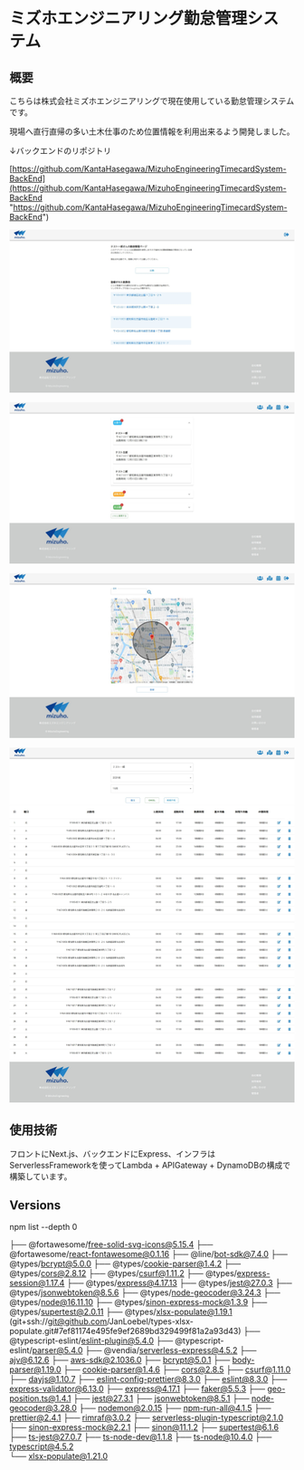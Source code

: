 # ミズホエンジニアリング勤怠管理システム

## 概要

こちらは株式会社ミズホエンジニアリングで現在使用している勤怠管理システムです。

現場へ直行直帰の多い土木仕事のため位置情報を利用出来るよう開発しました。

↓バックエンドのリポジトリ

[https://github.com/KantaHasegawa/MizuhoEngineeringTimecardSystem-BackEnd](https://github.com/KantaHasegawa/MizuhoEngineeringTimecardSystem-BackEnd "https://github.com/KantaHasegawa/MizuhoEngineeringTimecardSystem-BackEnd")

![1638714244045.png](image/README/1638714244045.png)

![1638714263791.png](image/README/1638714263791.png)

![1638714293580.png](image/README/1638714293580.png)

![1638714305029.png](image/README/1638714305029.png)

## 使用技術

フロントにNext.js、バックエンドにExpress、インフラはServerlessFrameworkを使ってLambda + APIGateway + DynamoDBの構成で構築しています。

## Versions

npm list --depth 0  

├── @fortawesome/free-solid-svg-icons@5.15.4
├── @fortawesome/react-fontawesome@0.1.16
├── @line/bot-sdk@7.4.0
├── @types/bcrypt@5.0.0
├── @types/cookie-parser@1.4.2
├── @types/cors@2.8.12
├── @types/csurf@1.11.2
├── @types/express-session@1.17.4
├── @types/express@4.17.13
├── @types/jest@27.0.3
├── @types/jsonwebtoken@8.5.6
├── @types/node-geocoder@3.24.3
├── @types/node@16.11.10
├── @types/sinon-express-mock@1.3.9
├── @types/supertest@2.0.11
├── @types/xlsx-populate@1.19.1 (git+ssh://git@github.com/JanLoebel/types-xlsx-populate.git#7ef81174e495fe9ef2689bd329499f81a2a93d43)
├── @typescript-eslint/eslint-plugin@5.4.0
├── @typescript-eslint/parser@5.4.0
├── @vendia/serverless-express@4.5.2
├── ajv@6.12.6
├── aws-sdk@2.1036.0
├── bcrypt@5.0.1
├── body-parser@1.19.0
├── cookie-parser@1.4.6
├── cors@2.8.5
├── csurf@1.11.0
├── dayjs@1.10.7
├── eslint-config-prettier@8.3.0
├── eslint@8.3.0
├── express-validator@6.13.0
├── express@4.17.1
├── faker@5.5.3
├── geo-position.ts@1.4.1
├── jest@27.3.1
├── jsonwebtoken@8.5.1
├── node-geocoder@3.28.0
├── nodemon@2.0.15
├── npm-run-all@4.1.5
├── prettier@2.4.1
├── rimraf@3.0.2
├── serverless-plugin-typescript@2.1.0
├── sinon-express-mock@2.2.1
├── sinon@11.1.2
├── supertest@6.1.6
├── ts-jest@27.0.7
├── ts-node-dev@1.1.8
├── ts-node@10.4.0
├── typescript@4.5.2  
└── xlsx-populate@1.21.0
